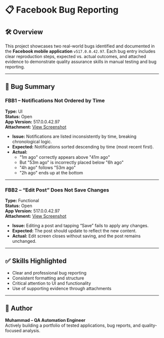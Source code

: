 # 📋 Facebook Bug Reporting 

## 🛠️ Overview

This project showcases two real-world bugs identified and documented in the **Facebook mobile application** `v517.0.0.42.97`. Each bug entry includes clear reproduction steps, expected vs. actual outcomes, and attached evidence to demonstrate quality assurance skills in manual testing and bug reporting.

---

## 🐞 Bug Summary

### FBB1 – Notifications Not Ordered by Time  
**Type:** UI  
**Status:** Open  
**App Version:** 517.0.0.42.97  
**Attachment:** [View Screenshot](https://drive.google.com/file/d/1GSSY0syTCHV_1ztXJ46WcMsjUc0u-Tuc/view?usp=sharing)

- **Issue:** Notifications are listed inconsistently by time, breaking chronological logic.  
- **Expected:** Notifications sorted descending by time (most recent first).  
- **Actual:**  
  - "1m ago" correctly appears above "41m ago"  
  - But "53m ago" is incorrectly placed below "6h ago"  
  - "4h ago" follows "53m ago"  
  - "2h ago" ends up at the bottom

---

### FBB2 – “Edit Post” Does Not Save Changes  
**Type:** Functional  
**Status:** Open  
**App Version:** 517.0.0.42.97  
**Attachment:** [View Screenshot](https://drive.google.com/file/d/1Ht7o_gldQ-G6jmHPq2fePvfQwZSKJbZb/view?usp=sharing)

- **Issue:** Editing a post and tapping “Save” fails to apply any changes.  
- **Expected:** The post should update to reflect the new content.  
- **Actual:** Edit screen closes without saving, and the post remains unchanged.

---

## ✅ Skills Highlighted

- Clear and professional bug reporting  
- Consistent formatting and structure  
- Critical attention to UI and functionality  
- Use of supporting evidence through attachments

---

## 🧠 Author

**Muhammad – QA Automation Engineer**  
Actively building a portfolio of tested applications, bug reports, and quality-focused analysis.

